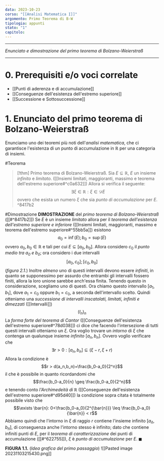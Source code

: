 ```yaml
---
data: 2023-10-23
corso: "[[Analisi Matematica I]]"
argomento: Primo Teorema di B-W
tipologia: appunti
stato: "1"
capitolo:
---
```

- - -
*Enunciato e dimostrazione del primo teorema di Bolzano-Weierstraß*
- - -
# 0. Prerequisiti e/o voci correlate
- [[Punti di aderenza e di accumulazione]]
- [[Conseguenze dell'esistenza dell'estremo superiore]]
- [[Successione e Sottosuccessione]]
# 1. Enunciato del primo teorema di Bolzano-Weierstraß
Enunciamo uno dei teoremi più noti dell'*analisi matematica*, che ci garantisce l'esistenza di un punto di accumulazione in $\mathbb{R}$ per una categoria di insiemi.

#Teorema 
> [!thm] Primo teorema di Bolzano-Weierstraß.
> Sia $E \subseteq \mathbb{R}$, $E$ un insieme *infinito* e *limitato*. ([[Insiemi limitati, maggioranti, massimo e teorema dell'estremo superiore#^c0a632]]) 
> Allora si verifica il seguente: 
> $$\exists \xi \in \mathbb{R}: \xi \in \mathcal{D} E$$
> ovvero che esista un numero $\xi$ che sia *punto di accumulazione* per $E$. 
^8417b2

#Dimostrazione 
**DIMOSTRAZIONE** del *primo teorema di Bolzano-Weierstraß* ([[#^8417b2]])
Se $E$ è un insieme *limitato* allora per il *teorema dell'esistenza dell'estremo superiore e inferiore* ([[Insiemi limitati, maggioranti, massimo e teorema dell'estremo superiore#^55bb5a]]) esistono $$a_0 = \inf(E); b_0 = \sup(E)$$ovvero $a_0, b_0 \in \mathbb{R}$ e tali per cui $E \subseteq [a_0, b_0]$. 
Allora considero $c_0$ il *punto medio tra $a_0$ e $b_0$*; ora considero i due intervalli $$[a_0, c_0];[c_0, b_0]$$(*figura 2.1.*)
Inoltre *almeno* uno di questi intervalli devono essere *infiniti*, in quanto se supponessimo per assurdo che entrambi gli intervalli fossero finiti, allora la loro unione sarebbe anch'essa finita.
Tenendo questo in considerazione, scegliamo uno di questi. Ora chiamo questo intervallo $[a_1, b_1]$, dove $a_1 = c_0$ oppure $b_1 = c_0$, a seconda dell'intervallo scelto.
Quindi otteniamo una *successione di intervalli inscatolati, limitati, infiniti e dimezzati* ([[Intervalli]]) $$(I_n)_n$$
La *forma forte del teorema di Cantor* ([[Conseguenze dell'esistenza dell'estremo superiore#^78d038]]) ci dice che facendo l'intersezione di tutti questi intervalli otteniamo un $\xi$. 
Ora voglio trovare un *intorno* di $\xi$ che contenga un qualunque insieme *infinito* $[a_n, b_n]$. Ovvero voglio verificare che $$\exists r > 0: [a_n, b_n] \subseteq (\xi-r, \xi+r)$$
Allora la condizione è $$r > d(a_n,b_n)=\frac{b_0-a_0}{2^n}$$il che è possibile in quanto ricordandomi che $$\frac{b_0-a_0}{n} \geq \frac{b_0-a_0}{2^n}$$e tenendo conto *l'Archimedeità di $\mathbb{R}$* ([[Conseguenze dell'esistenza dell'estremo superiore#^d95d40]]) la condizione sopra citata è totalmente possibile visto che $$\exists \bar{n}: 0<\frac{b_0-a_0}{2^{\bar{n}}} \leq \frac{b_0-a_0}{\bar{n}} < r$$Abbiamo quindi che l'intorno in $\xi$ di raggio $r$ contiene l'insieme infinito $[a_{\bar{n}}, b_{\bar{n}}]$, di conseguenza anche l'intorno stesso è infinito; dato che contiene infiniti punti di $E$, per il *teorema di caratterizzazione* dei punti di accumulazione ([[#^622755]]), $\xi$ è *punto di accumulazione* per $E$. $\blacksquare$

**FIGURA 1.1.** (*Idea grafica del primo passaggio*)
![[Pasted image 20231103215430.png]]